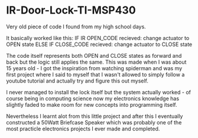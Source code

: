 # IR-Door-Lock-TI-MSP430
Very old piece of code I found from my high school days. 

It basically worked like this:
  IF IR OPEN_CODE recieved:
    change actuator to OPEN state
  ELSE IF CLOSE_CODE recieved:
    change actuator to CLOSE state
    
The code itself represents both OPEN and CLOSE states as forward and back but the logic still applies the same.
This was made when I was about 15 years old - I got the inspiration from watching spiderman and was my first project where I said to myself that I wasn't allowed to simply follow a youtube tutorial and actually try and figure this out myself. 

I never managed to install the lock itself but the system actually worked - of course being in computing science now my electronics knowledge has slightly faded to make room for new concepts into programming itself.

Nevertheless I learnt alot from this little project and after this I eventually constructed a 50Watt Briefcase Speaker which was probably one of the most practicle electronics projects I ever made and completed. 
